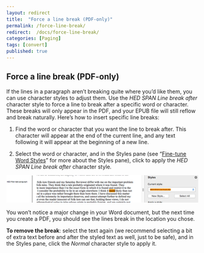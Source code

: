 ```yaml
---
layout: redirect
title:  "Force a line break (PDF-only)"
permalink: /force-line-break/
redirect:  /docs/force-line-break/
categories: [Paging]
tags: [convert]
published: true
---
```


<section data-type="chapter" class="hsecchapter" data-hederis-type="hsecchapter" id="force-line-break" data-pi-attrs="id: force-line-break; data-tags: convert;" role="doc-chapter" data-tags="convert" data-author-name=" " data-book-title=" " title="Force a line break (PDF-only)"><h1 data-hederis-type="hblkchaptitle" class="hblkchaptitle" id="paigxUyet">Force a line break (PDF-only)</h1><p class="hblkp" data-hederis-type="hblkp" id="p7ifHvdbk">If the lines in a paragraph aren&#8217;t breaking quite where you&#8217;d like them, you can use character styles to adjust them. Use the <em class="hspanem" data-hederis-type="hspanem" id="psCJ9XDfD">HED SPAN Line break after</em> character style to force a line to break after a specific word or character. These breaks will only appear in the PDF, and your EPUB file will still reflow and break naturally. Here&#8217;s how to insert specific line breaks: </p><ol class="hwprnumlist" data-hederis-type="hwprnumlist" id="pWGzI1DDf"><li class="hblkoli" data-hederis-type="hblkoli" id="licvQVdf58"><p class="hblkoli" data-hederis-type="hblklip" id="pQsZmFasD">Find the word or character that you want the line to break after. This character will appear at the end of the current line, and any text following it will appear at the beginning of a new line.</p></li><li class="hblkoli" data-hederis-type="hblkoli" id="liUflI1T2A"><p class="hblkoli" data-hederis-type="hblklip" id="pN9zNV1e3">Select the word or character, and in the Styles pane (see &#8220;<a href="{% post_url 2020-08-25-13-WorkingwithMicrosoftWord %}" data-hederis-type="hspana" id="pdZkZHfaE"><span class="Hyperlink" data-hederis-type="hspnspan" id="pPw88YNjw">Fine-tune Word Styles</span></a>&#8221; for more about the Styles pane), click to apply the <em class="hspanem" data-hederis-type="hspanem" id="pg02PaZB5">HED SPAN Line break after </em>character style<em class="hspanem" data-hederis-type="hspanem" id="pVcofSnct">.</em></p></li></ol><img data-hederis-type="hblkimg" class="hblkimg" id="pwrkWtDzM" src="/images/forcelinebr.png" data-img-src="forcelinebr.png"/><p class="hblkp" data-hederis-type="hblkp" id="pk0Pm29lQ">You won&#8217;t notice a major change in your Word document, but the next time you create a PDF, you should see the lines break in the location you chose.</p><p class="hblkp" data-hederis-type="hblkp" id="p8FLzxU9h"><strong class="hspanstrong" data-hederis-type="hspanstrong" id="p9Hd1JDCs">To remove the break</strong>: select the text again (we recommend selecting a bit of extra text before and after the styled text as well, just to be safe), and in the Styles pane, click the <em class="hspanem" data-hederis-type="hspanem" id="pcdcAtUuV">Normal</em> character style to apply it.</p></section>